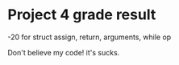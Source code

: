 # Project 4 grade result

-20 for struct assign, return, arguments, while op

Don't believe my code! it's sucks.


